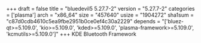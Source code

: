 +++
draft = false
title = "bluedevil5 5.27.7-2"
version = "5.27.7-2"
categories = ['plasma']
arch = "x86_64"
size = "457640"
usize = "1904272"
sha1sum = "c87d0cdb4610c5ea9fbe2951b0ce0ef4c30a2229"
depends = "['bluez-qt>=5.109.0', 'kio>=5.109.0', 'kded>=5.109.0', 'plasma-framework>=5.109.0', 'kcmutils>=5.109.0']"
+++
KDE Bluetooth Framework